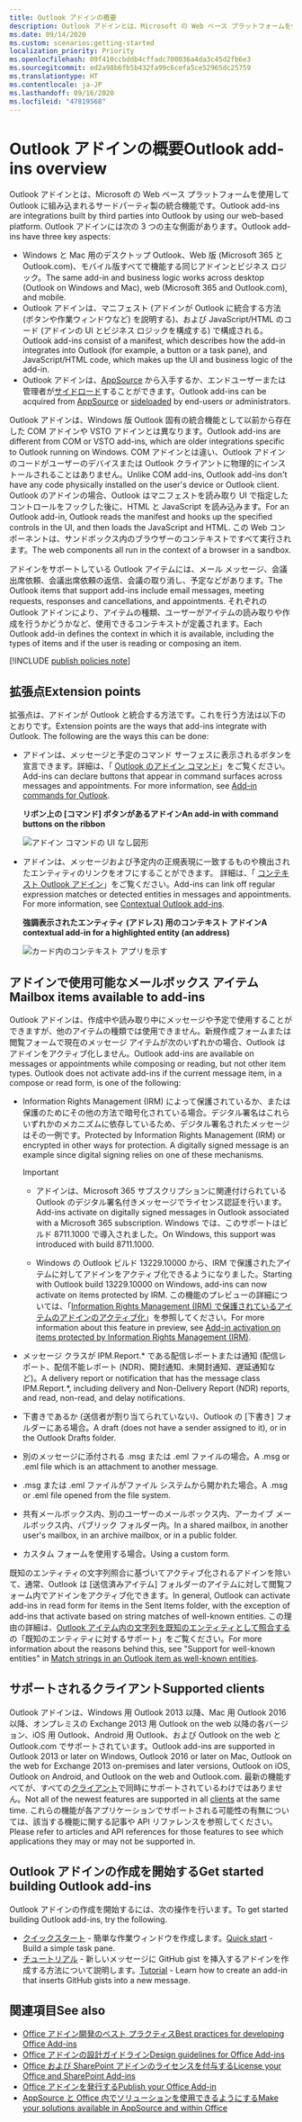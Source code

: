 ```yaml
---
title: Outlook アドインの概要
description: Outlook アドインとは、Microsoft の Web ベース プラットフォームを使用して Outlook に組み込まれるサードパーティ製の統合機能です。
ms.date: 09/14/2020
ms.custom: scenarios:getting-started
localization_priority: Priority
ms.openlocfilehash: 09f410ccbddb4cffadc700036a4da3c45d2fb6e3
ms.sourcegitcommit: ed2a98b6fb5b432fa99c6cefa5ce52965dc25759
ms.translationtype: HT
ms.contentlocale: ja-JP
ms.lasthandoff: 09/16/2020
ms.locfileid: "47819568"
---
```

# <a name="outlook-add-ins-overview"></a><span data-ttu-id="4198d-103">Outlook アドインの概要</span><span class="sxs-lookup"><span data-stu-id="4198d-103">Outlook add-ins overview</span></span>

<span data-ttu-id="4198d-104">Outlook アドインとは、Microsoft の Web ベース プラットフォームを使用して Outlook に組み込まれるサードパーティ製の統合機能です。</span><span class="sxs-lookup"><span data-stu-id="4198d-104">Outlook add-ins are integrations built by third parties into Outlook by using our web-based platform.</span></span> <span data-ttu-id="4198d-105">Outlook アドインには次の 3 つの主な側面があります。</span><span class="sxs-lookup"><span data-stu-id="4198d-105">Outlook add-ins have three key aspects:</span></span>

- <span data-ttu-id="4198d-106">Windows と Mac 用のデスクトップ Outlook、Web 版 (Microsoft 365 と Outlook.com)、モバイル版すべてで機能する同じアドインとビジネス ロジック。</span><span class="sxs-lookup"><span data-stu-id="4198d-106">The same add-in and business logic works across desktop (Outlook on Windows and Mac), web (Microsoft 365 and Outlook.com), and mobile.</span></span>
- <span data-ttu-id="4198d-107">Outlook アドインは、マニフェスト (アドインが Outlook に統合する方法 (ボタンや作業ウィンドウなど) を説明する)、および JavaScript/HTML のコード (アドインの UI とビジネス ロジックを構成する) で構成される。</span><span class="sxs-lookup"><span data-stu-id="4198d-107">Outlook add-ins consist of a manifest, which describes how the add-in integrates into Outlook (for example, a button or a task pane), and JavaScript/HTML code, which makes up the UI and business logic of the add-in.</span></span>
- <span data-ttu-id="4198d-108">Outlook アドインは、[AppSource](https://appsource.microsoft.com) から入手するか、エンドユーザーまたは管理者が[サイドロード](sideload-outlook-add-ins-for-testing.md)することができます。</span><span class="sxs-lookup"><span data-stu-id="4198d-108">Outlook add-ins can be acquired from [AppSource](https://appsource.microsoft.com) or [sideloaded](sideload-outlook-add-ins-for-testing.md) by end-users or administrators.</span></span>

<span data-ttu-id="4198d-109">Outlook アドインは、Windows 版 Outlook 固有の統合機能として以前から存在した COM アドインや VSTO アドインとは異なります。</span><span class="sxs-lookup"><span data-stu-id="4198d-109">Outlook add-ins are different from COM or VSTO add-ins, which are older integrations specific to Outlook running on Windows.</span></span> <span data-ttu-id="4198d-110">COM アドインとは違い、Outlook アドインのコードがユーザーのデバイスまたは Outlook クライアントに物理的にインストールされることはありません。</span><span class="sxs-lookup"><span data-stu-id="4198d-110">Unlike COM add-ins, Outlook add-ins don't have any code physically installed on the user's device or Outlook client.</span></span> <span data-ttu-id="4198d-111">Outlook のアドインの場合、Outlook はマニフェストを読み取り UI で指定したコントロールをフックした後に、HTML と JavaScript を読み込みます。</span><span class="sxs-lookup"><span data-stu-id="4198d-111">For an Outlook add-in, Outlook reads the manifest and hooks up the specified controls in the UI, and then loads the JavaScript and HTML.</span></span> <span data-ttu-id="4198d-112">この Web コンポーネントは、サンドボックス内のブラウザーのコンテキストですべて実行されます。</span><span class="sxs-lookup"><span data-stu-id="4198d-112">The web components all run in the context of a browser in a sandbox.</span></span>

<span data-ttu-id="4198d-113">アドインをサポートしている Outlook アイテムには、メール メッセージ、会議出席依頼、会議出席依頼の返信、会議の取り消し、予定などがあります。</span><span class="sxs-lookup"><span data-stu-id="4198d-113">The Outlook items that support add-ins include email messages, meeting requests, responses and cancellations, and appointments.</span></span> <span data-ttu-id="4198d-114">それぞれの Outlook アドインにより、アイテムの種類、ユーザーがアイテムの読み取りや作成を行うかどうかなど、使用できるコンテキストが定義されます。</span><span class="sxs-lookup"><span data-stu-id="4198d-114">Each Outlook add-in defines the context in which it is available, including the types of items and if the user is reading or composing an item.</span></span>

[!INCLUDE [publish policies note](../includes/note-publish-policies.md)]

## <a name="extension-points"></a><span data-ttu-id="4198d-115">拡張点</span><span class="sxs-lookup"><span data-stu-id="4198d-115">Extension points</span></span>

<span data-ttu-id="4198d-p104">拡張点は、アドインが Outlook と統合する方法です。これを行う方法は以下のとおりです。</span><span class="sxs-lookup"><span data-stu-id="4198d-p104">Extension points are the ways that add-ins integrate with Outlook. The following are the ways this can be done:</span></span>

- <span data-ttu-id="4198d-p105">アドインは、メッセージと予定のコマンド サーフェスに表示されるボタンを宣言できます。詳細は、「 [Outlook のアドイン コマンド](add-in-commands-for-outlook.md)」をご覧ください。</span><span class="sxs-lookup"><span data-stu-id="4198d-p105">Add-ins can declare buttons that appear in command surfaces across messages and appointments. For more information, see [Add-in commands for Outlook](add-in-commands-for-outlook.md).</span></span>

    <span data-ttu-id="4198d-120">**リボン上の [コマンド] ボタンがあるアドイン**</span><span class="sxs-lookup"><span data-stu-id="4198d-120">**An add-in with command buttons on the ribbon**</span></span>

    ![アドイン コマンドの UI なし図形](../images/uiless-command-shape.png)

- <span data-ttu-id="4198d-p106">アドインは、メッセージおよび予定内の正規表現に一致するものや検出されたエンティティのリンクをオフにすることができます。 詳細は、「 [コンテキスト Outlook アドイン](contextual-outlook-add-ins.md)」をご覧ください。</span><span class="sxs-lookup"><span data-stu-id="4198d-p106">Add-ins can link off regular expression matches or detected entities in messages and appointments. For more information, see [Contextual Outlook add-ins](contextual-outlook-add-ins.md).</span></span>

    <span data-ttu-id="4198d-124">**強調表示されたエンティティ (アドレス) 用のコンテキスト アドイン**</span><span class="sxs-lookup"><span data-stu-id="4198d-124">**A contextual add-in for a highlighted entity (an address)**</span></span>

    ![カード内のコンテキスト アプリを示す](../images/outlook-detected-entity-card.png)

## <a name="mailbox-items-available-to-add-ins"></a><span data-ttu-id="4198d-126">アドインで使用可能なメールボックス アイテム</span><span class="sxs-lookup"><span data-stu-id="4198d-126">Mailbox items available to add-ins</span></span>

<span data-ttu-id="4198d-p107">Outlook アドインは、作成中や読み取り中にメッセージや予定で使用することができますが、他のアイテムの種類では使用できません。新規作成フォームまたは閲覧フォームで現在のメッセージ アイテムが次のいずれかの場合、Outlook はアドインをアクティブ化しません。</span><span class="sxs-lookup"><span data-stu-id="4198d-p107">Outlook add-ins are available on messages or appointments while composing or reading, but not other item types. Outlook does not activate add-ins if the current message item, in a compose or read form, is one of the following:</span></span>

- <span data-ttu-id="4198d-p108">Information Rights Management (IRM) によって保護されているか、または保護のためにその他の方法で暗号化されている場合。デジタル署名はこれらいずれかのメカニズムに依存しているため、デジタル署名されたメッセージはその一例です。</span><span class="sxs-lookup"><span data-stu-id="4198d-p108">Protected by Information Rights Management (IRM) or encrypted in other ways for protection. A digitally signed message is an example since digital signing relies on one of these mechanisms.</span></span>

  > [!IMPORTANT]
  > - <span data-ttu-id="4198d-131">アドインは、Microsoft 365 サブスクリプションに関連付けられている Outlook のデジタル署名付きメッセージでライセンス認証を行います。</span><span class="sxs-lookup"><span data-stu-id="4198d-131">Add-ins activate on digitally signed messages in Outlook associated with a Microsoft 365 subscription.</span></span> <span data-ttu-id="4198d-132">Windows では、このサポートはビルド 8711.1000 で導入されました。</span><span class="sxs-lookup"><span data-stu-id="4198d-132">On Windows, this support was introduced with build 8711.1000.</span></span>
  >
  > - <span data-ttu-id="4198d-133">Windows の Outlook ビルド 13229.10000 から、IRM で保護されたアイテムに対してアドインをアクティブ化できるようになりました。</span><span class="sxs-lookup"><span data-stu-id="4198d-133">Starting with Outlook build 13229.10000 on Windows, add-ins can now activate on items protected by IRM.</span></span> <span data-ttu-id="4198d-134">この機能のプレビューの詳細については、「[Information Rights Management (IRM) で保護されているアイテムのアドインのアクティブ化](../reference/objectmodel/preview-requirement-set/outlook-requirement-set-preview.md#add-in-activation-on-items-protected-by-information-rights-management-irm)」を参照してください。</span><span class="sxs-lookup"><span data-stu-id="4198d-134">For more information about this feature in preview, see [Add-in activation on items protected by Information Rights Management (IRM)](../reference/objectmodel/preview-requirement-set/outlook-requirement-set-preview.md#add-in-activation-on-items-protected-by-information-rights-management-irm).</span></span>

- <span data-ttu-id="4198d-135">メッセージ クラスが IPM.Report.\* である配信レポートまたは通知 (配信レポート、配信不能レポート (NDR)、開封通知、未開封通知、遅延通知など)。</span><span class="sxs-lookup"><span data-stu-id="4198d-135">A delivery report or notification that has the message class IPM.Report.\*, including delivery and Non-Delivery Report (NDR) reports, and read, non-read, and delay notifications.</span></span>

- <span data-ttu-id="4198d-136">下書きであるか (送信者が割り当てられていない)、Outlook の [下書き] フォルダーにある場合。</span><span class="sxs-lookup"><span data-stu-id="4198d-136">A draft (does not have a sender assigned to it), or in the Outlook Drafts folder.</span></span>

- <span data-ttu-id="4198d-137">別のメッセージに添付される .msg または .eml ファイルの場合。</span><span class="sxs-lookup"><span data-stu-id="4198d-137">A .msg or .eml file which is an attachment to another message.</span></span>

- <span data-ttu-id="4198d-138">.msg または .eml ファイルがファイル システムから開かれた場合。</span><span class="sxs-lookup"><span data-stu-id="4198d-138">A .msg or .eml file opened from the file system.</span></span>

- <span data-ttu-id="4198d-139">共有メールボックス内、別のユーザーのメールボックス内、アーカイブ メールボックス内、パブリック フォルダー内。</span><span class="sxs-lookup"><span data-stu-id="4198d-139">In a shared mailbox, in another user's mailbox, in an archive mailbox, or in a public folder.</span></span>

- <span data-ttu-id="4198d-140">カスタム フォームを使用する場合。</span><span class="sxs-lookup"><span data-stu-id="4198d-140">Using a custom form.</span></span>

<span data-ttu-id="4198d-141">既知のエンティティの文字列照合に基づいてアクティブ化されるアドインを除いて、通常、Outlook は [送信済みアイテム] フォルダーのアイテムに対して閲覧フォーム内でアドインをアクティブ化できます。</span><span class="sxs-lookup"><span data-stu-id="4198d-141">In general, Outlook can activate add-ins in read form for items in the Sent Items folder, with the exception of add-ins that activate based on string matches of well-known entities.</span></span> <span data-ttu-id="4198d-142">この理由の詳細は、[Outlook アイテム内の文字列を既知のエンティティとして照合する](match-strings-in-an-item-as-well-known-entities.md)の「既知のエンティティに対するサポート」をご覧ください。</span><span class="sxs-lookup"><span data-stu-id="4198d-142">For more information about the reasons behind this, see "Support for well-known entities" in [Match strings in an Outlook item as well-known entities](match-strings-in-an-item-as-well-known-entities.md).</span></span>

## <a name="supported-clients"></a><span data-ttu-id="4198d-143">サポートされるクライアント</span><span class="sxs-lookup"><span data-stu-id="4198d-143">Supported clients</span></span>

<span data-ttu-id="4198d-144">Outlook アドインは、Windows 用 Outlook 2013 以降、Mac 用 Outlook 2016 以降、オンプレミスの Exchange 2013 用 Outlook on the web 以降の各バージョン、iOS 用 Outlook、Android 用 Outlook、および Outlook on the web と Outlook.com でサポートされています。</span><span class="sxs-lookup"><span data-stu-id="4198d-144">Outlook add-ins are supported in Outlook 2013 or later on Windows, Outlook 2016 or later on Mac, Outlook on the web for Exchange 2013 on-premises and later versions, Outlook on iOS, Outlook on Android, and Outlook on the web and Outlook.com.</span></span> <span data-ttu-id="4198d-145">最新の機能すべてが、すべての[クライアント](../reference/requirement-sets/outlook-api-requirement-sets.md#requirement-sets-supported-by-exchange-servers-and-outlook-clients)で同時にサポートされているわけではありません。</span><span class="sxs-lookup"><span data-stu-id="4198d-145">Not all of the newest features are supported in all [clients](../reference/requirement-sets/outlook-api-requirement-sets.md#requirement-sets-supported-by-exchange-servers-and-outlook-clients) at the same time.</span></span> <span data-ttu-id="4198d-146">これらの機能が各アプリケーションでサポートされる可能性の有無については、該当する機能に関する記事や API リファレンスを参照してください。</span><span class="sxs-lookup"><span data-stu-id="4198d-146">Please refer to articles and API references for those features to see which applications they may or may not be supported in.</span></span>


## <a name="get-started-building-outlook-add-ins"></a><span data-ttu-id="4198d-147">Outlook アドインの作成を開始する</span><span class="sxs-lookup"><span data-stu-id="4198d-147">Get started building Outlook add-ins</span></span>

<span data-ttu-id="4198d-148">Outlook アドインの作成を開始するには、次の操作を行います。</span><span class="sxs-lookup"><span data-stu-id="4198d-148">To get started building Outlook add-ins, try the following.</span></span>

- <span data-ttu-id="4198d-149">[クイックスタート](../quickstarts/outlook-quickstart.md) - 簡単な作業ウィンドウを作成します。</span><span class="sxs-lookup"><span data-stu-id="4198d-149">[Quick start](../quickstarts/outlook-quickstart.md) - Build a simple task pane.</span></span>
- <span data-ttu-id="4198d-150">[チュートリアル](../tutorials/outlook-tutorial.md) - 新しいメッセージに GitHub gist を挿入するアドインを作成する方法について説明します。</span><span class="sxs-lookup"><span data-stu-id="4198d-150">[Tutorial](../tutorials/outlook-tutorial.md) - Learn how to create an add-in that inserts GitHub gists into a new message.</span></span>


## <a name="see-also"></a><span data-ttu-id="4198d-151">関連項目</span><span class="sxs-lookup"><span data-stu-id="4198d-151">See also</span></span>

- [<span data-ttu-id="4198d-152">Office アドイン開発のベスト プラクティス</span><span class="sxs-lookup"><span data-stu-id="4198d-152">Best practices for developing Office Add-ins</span></span>](../concepts/add-in-development-best-practices.md)
- [<span data-ttu-id="4198d-153">Office アドインの設計ガイドライン</span><span class="sxs-lookup"><span data-stu-id="4198d-153">Design guidelines for Office Add-ins</span></span>](../design/add-in-design.md)
- [<span data-ttu-id="4198d-154">Office および SharePoint アドインのライセンスを付与する</span><span class="sxs-lookup"><span data-stu-id="4198d-154">License your Office and SharePoint Add-ins</span></span>](/office/dev/store/license-your-add-ins)
- [<span data-ttu-id="4198d-155">Office アドインを発行する</span><span class="sxs-lookup"><span data-stu-id="4198d-155">Publish your Office Add-in</span></span>](../publish/publish.md)
- [<span data-ttu-id="4198d-156">AppSource と Office 内でソリューションを使用できるようにする</span><span class="sxs-lookup"><span data-stu-id="4198d-156">Make your solutions available in AppSource and within Office</span></span>](/office/dev/store/submit-to-the-office-store)
